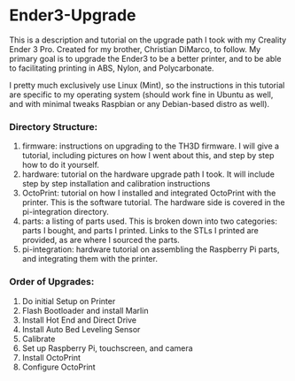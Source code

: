 # Ender3-Upgrade
This is a description and tutorial on the upgrade path I took with my Creality Ender 3 Pro.  Created for my brother, Christian DiMarco, to follow.  My primary goal is to upgrade the Ender3 to be a better printer, and to be able to facilitating printing in ABS, Nylon, and Polycarbonate.

I pretty much exclusively use Linux (Mint), so the instructions in this tutorial are specific to my operating system (should work fine in Ubuntu as well, and with minimal tweaks Raspbian or any Debian-based distro as well).

### Directory Structure:

1. firmware: instructions on upgrading to the TH3D firmware.  I will give a tutorial, including pictures on how I went about this, and step by step how to do it yourself.
2. hardware: tutorial on the hardware upgrade path I took.  It will include step by step installation and calibration instructions
3. OctoPrint: tutorial on how I installed and integrated OctoPrint with the printer.  This is the software tutorial.  The hardware side is covered in the pi-integration directory.
4. parts: a listing of parts used.  This is broken down into two categories: parts I bought, and parts I printed.  Links to the STLs I printed are provided, as are where I sourced the parts.
5. pi-integration: hardware tutorial on assembling the Raspberry Pi parts, and integrating them with the printer.

### Order of Upgrades:

1. Do initial Setup on Printer
2. Flash Bootloader and install Marlin
3. Install Hot End and Direct Drive
4. Install Auto Bed Leveling Sensor
5. Calibrate
6. Set up Raspberry Pi, touchscreen, and camera
7. Install OctoPrint
8. Configure OctoPrint